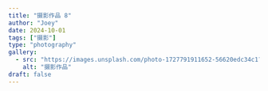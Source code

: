 ```yaml
---
title: "摄影作品 8"
author: "Joey"
date: 2024-10-01
tags: ["摄影"]
type: "photography"
gallery:
  - src: "https://images.unsplash.com/photo-1727791911652-56620edc34c1?ixlib=rb-4.1.0&auto=format&fit=crop&w=1200&q=80"
    alt: "摄影作品"
draft: false
---
```

